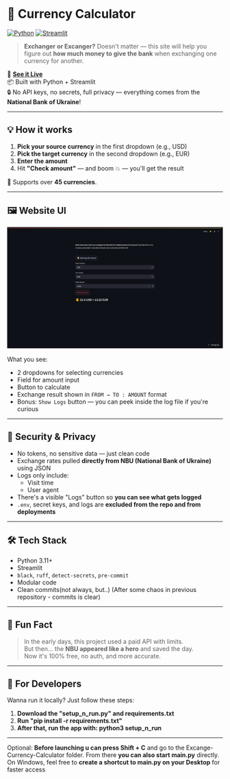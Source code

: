 # 💸 Currency Calculator

[![Python](https://img.shields.io/badge/python-3.10+-blue)](https://www.python.org)
[![Streamlit](https://img.shields.io/badge/made%20with-Streamlit-red)](https://streamlit.io)

> **Exchanger or Excanger?** Doesn't matter — this site will help you figure out **how much money to give the bank** when exchanging one currency for another.

🧮 **[See it Live](https://excange-currency.streamlit.app/)**  
📦 Built with Python + Streamlit  
🔒 No API keys, no secrets, full privacy — everything comes from the **National Bank of Ukraine**!

---

## 💡 How it works

1. **Pick your source currency** in the first dropdown (e.g., USD)
2. **Pick the target currency** in the second dropdown (e.g., EUR)
3. **Enter the amount**
4. Hit **"Check amount"** — and boom 💥 — you'll get the result

🎯 Supports over **45 currencies**.

---

## 🖼 Website UI

![UI Screenshot](images/site_ui.png)

What you see:

- 2 dropdowns for selecting currencies  
- Field for amount input  
- Button to calculate  
- Exchange result shown in `FROM → TO : AMOUNT` format  
- Bonus: `Show Logs` button — you can peek inside the log file if you're curious

---

## 🔐 Security & Privacy

- No tokens, no sensitive data — just clean code
- Exchange rates pulled **directly from NBU (National Bank of Ukraine)** using JSON
- Logs only include:
  - Visit time
  - User agent  
- There's a visible "Logs" button so **you can see what gets logged**
- `.env`, secret keys, and logs are **excluded from the repo and from deployments**

---

## 🛠 Tech Stack

- Python 3.11+
- Streamlit
- `black`, `ruff`, `detect-secrets`, `pre-commit`
- Modular code
- Clean commits(not always, but..) (After some chaos in previous repository - commits is clear)

---

## 🧠 Fun Fact

> In the early days, this project used a paid API with limits.  
> But then… the **NBU appeared like a hero** and saved the day.  
> Now it's 100% free, no auth, and more accurate.

---

## 👷 For Developers

Wanna run it locally?
Just follow these steps:
1. **Download the "setup_n_run.py" and requirements.txt**
2. **Run "pip install -r requirements.txt"**
3. **After that, run the app with: python3 setup_n_run**
---
Optional:
**Before launching u can press Shift + C** and go to the Excange-Currency-Calculator folder. From there **you can also start main.py** directly.
On Windows, feel free to **create a shortcut to main.py on your Desktop** for faster access
